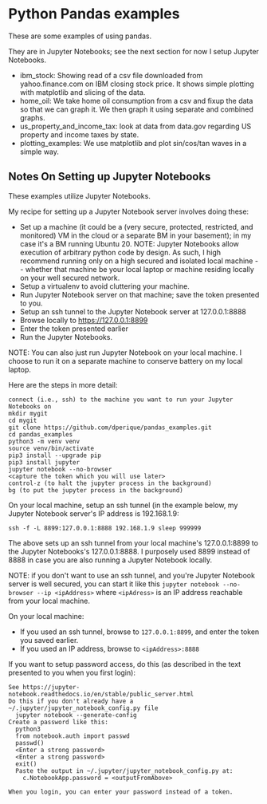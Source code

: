 # Python Pandas examples

These are some examples of using pandas.

They are in Jupyter Notebooks; see the next section for now I setup Jupyter Notebooks.

* ibm_stock: Showing read of a csv file downloaded from yahoo.finance.com on IBM closing
  stock price.  It shows simple plotting with matplotlib and slicing of the data.
* home_oil: We take home oil consumption from a csv and fixup the data so that we can graph it.
  We then graph it using separate and combined graphs.
* us_property_and_income_tax: look at data from data.gov regarding US property and income
  taxes by state.
* plotting_examples: We use matplotlib and plot sin/cos/tan waves in a simple way.


## Notes On Setting up Jupyter Notebooks

These examples utilize Jupyter Notebooks.

My recipe for setting up a Jupyter Notebook server involves doing these:

* Set up a machine (it could be a (very secure, protected, restricted, and monitored)
  VM in the cloud or a separate BM in your basement); in my case it's a BM running Ubuntu 20.
  NOTE: Jupyter Notebooks allow execution of arbitrary python code by design.  As
  such, I high recommend running only on a high secured and isolated local machine --
  whether that machine be your local laptop or machine residing locally on your well
  secured network.
* Setup a virtualenv to avoid cluttering your machine.
* Run Jupyter Notebook server on that machine; save the token presented to you.
* Setup an ssh tunnel to the Jupyter Notebook server at 127.0.0.1:8888
* Browse locally to https://127.0.0.1:8899
* Enter the token presented earlier
* Run the Jupyter Notebooks.

NOTE: You can also just run Jupyter Notebook on your local machine.  I choose
to run it on a separate machine to conserve battery on my local laptop.

Here are the steps in more detail:

```
connect (i.e., ssh) to the machine you want to run your Jupyter Notebooks on
mkdir mygit
cd mygit
git clone https://github.com/dperique/pandas_examples.git
cd pandas_examples
python3 -m venv venv
source venv/bin/activate
pip3 install --upgrade pip
pip3 install jupyter
jupyter notebook --no-browser
<capture the token which you will use later>
control-z (to halt the jupyter process in the background)
bg (to put the jupyter process in the background)
```

On your local machine, setup an ssh tunnel (in the example below, my Jupyter Notebook
server's IP address is 192.168.1.9:

```
ssh -f -L 8899:127.0.0.1:8888 192.168.1.9 sleep 999999
```

The above sets up an ssh tunnel from your local machine's 127.0.0.1:8899 to the
Jupyter Notebooks's 127.0.0.1:8888. I purposely used 8899 instead of 8888 in case you
are also running a Jupyter Notebook locally.

NOTE: if you don't want to use an ssh tunnel, and you're Jupyter Notebook server is well
secured, you can start it like this `jupyter notebook --no-browser --ip <ipAddress>` where
`<ipAdress>` is an IP address reachable from your local machine.

On your local machine:

* If you used an ssh tunnel, browse to `127.0.0.1:8899`, and enter the token you saved earlier.
* If you used an IP address, browse to `<ipAddress>:8888`

If you want to setup password access, do this (as described in the text presented to
you when you first login):

```
See https://jupyter-notebook.readthedocs.io/en/stable/public_server.html
Do this if you don't already have a ~/.jupyter/jupyter_notebook_config.py file
  jupyter notebook --generate-config
Create a password like this:
  python3
  from notebook.auth import passwd
  passwd()
  <Enter a strong password>
  <Enter a strong password>
  exit()
  Paste the output in ~/.jupyter/jupyter_notebook_config.py at:
    c.NotebookApp.password = <outputFromAbove>

When you login, you can enter your password instead of a token.
```
